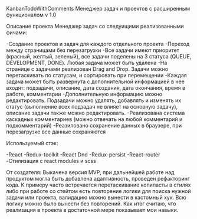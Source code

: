 KanbanTodoWithComments
Менеджер задач и проектов с расширенным функционалом v 1.0

Описание проекта Менеджер задач со следуищими реализованными фичами:

-Создание проектов и задач для каждого отдельного проекта
-Переход между страницами без перезагрузки
-Все задачи имеют приоритет (красный, желтый, зеленый), все задачи поделены на 3 статуса (QUEUE, DEVELOPMENT, DONE). Любая задача может быть удалена
-На странице с задачами реализован Drag and Drop. Задачи можно перетаскивать по статусам, и сортировать при перемещении
-Каждая задача может быть развернута с дополнительной информацией в нее входят: подзадачи, описание, дата создания, дата окончания, время в работе, комментарии
-Дополнительную информацию можно редактировать. Подзадачи можно удалять, добавлять и изменять их статус (выполнение всех подзадач не влияет на основную задачу), описание задачи также можно редактировать.
-Реализована система каскадных комментариев (можно отвечать на любой комментарий и подкомментарий)
-Реазиловано сохранение данных в браузере, при перезагрузке все данные сохраняются

Используемый стэк:

-React
-Redux-toolkit
-React Dnd
-Redux-persist
-React-router
-Стилизация с react modules и scss

От создателя: Выкачена версия MVP, при дальнейшей работе над продуктом могла быть добавлена адаптивность, проведен рефакторинг кода. К примеру часто встречается перетаскивание копипасты в стилях либо при работе со стейтом есть повторение логики для поиска нужной задачи или проекта, валидацию можно вынести в кастомный хук. Всю логику можно было вынести без повторений. Как итог считаю, что реализация в проекта в достаточной мере показывает мои навыки.